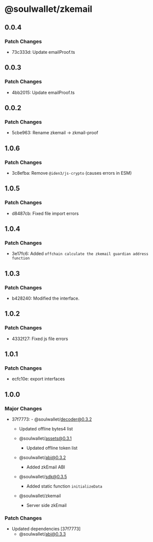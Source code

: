 # @soulwallet/zkemail

## 0.0.4

### Patch Changes

- 73c333d: Update emailProof.ts

## 0.0.3

### Patch Changes

- 4bb2015: Update emailProof.ts

## 0.0.2

### Patch Changes

- 5cbe963: Rename zkemail -> zkmail-proof

## 1.0.6

### Patch Changes

- 3c8efba: Remove `@iden3/js-crypto` (causes errors in ESM)

## 1.0.5

### Patch Changes

- d8487cb: Fixed file import errors

## 1.0.4

### Patch Changes

- 3e17fc6: Added `offchain calculate the zkemail guardian address function`

## 1.0.3

### Patch Changes

- b428240: Modified the interface.

## 1.0.2

### Patch Changes

- 4332f27: Fixed js file errors

## 1.0.1

### Patch Changes

- ecfc10e: export interfaces

## 1.0.0

### Major Changes

- 37f7773: - @soulwallet/decoder@0.3.2

  - Updated offline bytes4 list

  - @soulwallet/assets@0.3.1
    - Updated offline token list
  - @soulwallet/abi@0.3.2
    - Added zkEmail ABI
  - @soulwallet/sdk@0.3.5
    - Added static function `initializeData`
  - @soulwallet/zkemail
    - Server side zkEmail

### Patch Changes

- Updated dependencies [37f7773]
  - @soulwallet/abi@0.3.3
